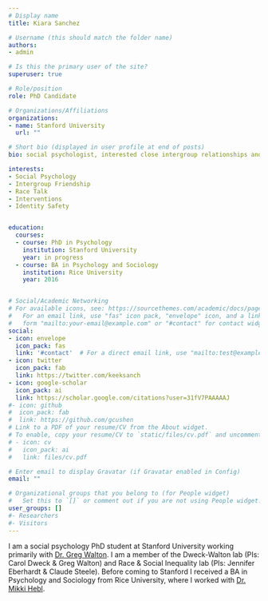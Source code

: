 ```yaml
---
# Display name
title: Kiara Sanchez

# Username (this should match the folder name)
authors:
- admin

# Is this the primary user of the site?
superuser: true

# Role/position
role: PhD Candidate

# Organizations/Affiliations
organizations:
- name: Stanford University
  url: ""

# Short bio (displayed in user profile at end of posts)
bio: social psychologist, interested close intergroup relationships and conversations about identity

interests:
- Social Psychology
- Intergroup Friendship
- Race Talk
- Interventions
- Identity Safety


education:
  courses:
  - course: PhD in Psychology
    institution: Stanford University
    year: in progress
  - course: BA in Psychology and Sociology
    institution: Rice University
    year: 2016


# Social/Academic Networking
# For available icons, see: https://sourcethemes.com/academic/docs/page-builder/#icons
#   For an email link, use "fas" icon pack, "envelope" icon, and a link in the
#   form "mailto:your-email@example.com" or "#contact" for contact widget.
social:
- icon: envelope
  icon_pack: fas
  link: '#contact'  # For a direct email link, use "mailto:test@example.org".
- icon: twitter
  icon_pack: fab
  link: https://twitter.com/keeksanch
- icon: google-scholar
  icon_pack: ai
  link: https://scholar.google.com/citations?user=31fV7PAAAAAJ
#- icon: github
#  icon_pack: fab
#  link: https://github.com/gcushen
# Link to a PDF of your resume/CV from the About widget.
# To enable, copy your resume/CV to `static/files/cv.pdf` and uncomment the lines below.
# - icon: cv
#   icon_pack: ai
#   link: files/cv.pdf

# Enter email to display Gravatar (if Gravatar enabled in Config)
email: ""

# Organizational groups that you belong to (for People widget)
#   Set this to `[]` or comment out if you are not using People widget.
user_groups: []
#- Researchers
#- Visitors
---
```


I am a social psychology PhD student at Stanford University working primarily with [Dr. Greg Walton](http://www.gregorywalton-stanford.weebly.com). I am a member of the Dweck-Walton lab (PIs: Carol Dweck & Greg Walton) and Race & Social Inequality lab (PIs: Jennifer Eberhardt & Claude Steele). Before coming to Stanford I received a BA in Psychology and Sociology from Rice University, where I worked with [Dr. Mikki Hebl](http://www.mikkihebl.com/).
